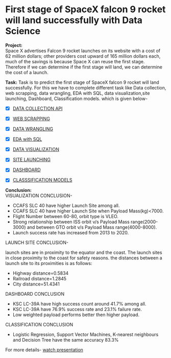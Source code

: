 # First stage of SpaceX falcon 9 rocket will land successfully with Data Science
**Project:**  
         Space X advertises Falcon 9 rocket launches on its website with a cost of 62 million dollars; other providers cost upward of 165 million dollars each, much of the savings is because Space X can reuse the first stage. Therefore if we can determine if the first stage will land, we can determine the cost of a launch. 
         
**Task:**
        Task is to predict the first stage of SpaceX falcon 9 rocket will land successfully. For this we have to complete different task like Data collection, web scrapping, data wrangling, EDA with SQL, data visualization,site launching, Dashboard, Classification models. which is given below-
        
- [x] [DATA COLLECTION API](https://github.com/khushiyadav2022/capstone-project/blob/b1951e520e8caa1965963ed6931ada1d90a44aa7/jupyter-labs-spacex-data-collection-api.ipynb)

- [x] [WEB SCRAPPING](https://github.com/khushiyadav2022/capstone-project/blob/b1951e520e8caa1965963ed6931ada1d90a44aa7/jupyter-labs-webscraping.ipynb)

- [x] [DATA WRANGLING](https://github.com/khushiyadav2022/capstone-project/blob/b1951e520e8caa1965963ed6931ada1d90a44aa7/jupyter-labs-webscraping.ipynb)

- [x] [EDA with SQL](https://github.com/khushiyadav2022/capstone-project/blob/b1951e520e8caa1965963ed6931ada1d90a44aa7/jupyter-labs-eda-sql-coursera_sqllite%20(1).ipynb)

- [x] [DATA VISUALIZATION](https://github.com/khushiyadav2022/capstone-project/blob/b1951e520e8caa1965963ed6931ada1d90a44aa7/jupyter-labs-eda-sql-coursera_sqllite%20(1).ipynb)

- [x] [SITE LAUNCHING](https://github.com/khushiyadav2022/capstone-project/blob/b1951e520e8caa1965963ed6931ada1d90a44aa7/lab_jupyter_launch_site_location.ipynb)

- [x] [DASHBOARD](https://github.com/khushiyadav2022/capstone-project/blob/b1951e520e8caa1965963ed6931ada1d90a44aa7/spacex_dash_app.py)

- [x] [CLASSSIFICATION MODELS](https://github.com/khushiyadav2022/capstone-project/blob/ac7e6e71ab8d900533a0a77d628a479a785524de/SpaceX_Machine%20Learning%20Prediction_Part_5.ipynb)

**Conclusion:**<br>
VISUALIZATION CONCLUSION-

- CCAFS SLC 40 have higher Launch Site among all.<br>
- CCAFS SLC 40 have higher Launch Site when Payload Mass(kg)<7000.<br>
- Flight Number between 60-80, orbit type is VLEO.<br>
- Strong relationship between ISS orbit v/s Payload Mass range(2000-3000) and between GTO orbit v/s Payload Mass range(4000-8000).<br>
- Launch success rate has increased from 2013 to 2020.<br>

LAUNCH SITE CONCLUSION-

 launch sites are in proximity to the equator and the coast. The launch sites in close proximity to the coast for safety reasons.
the distances between a launch site to its proximities is as follows:<br>
- Highway distance=0.5834<br>
- Railroad distance=1.2845<br>
- City distance=51.4341<br>

DASHBOARD CONCLUSION

- KSC LC-39A have high success count around 41.7% among all.<br>
- KSC LC-39A have 76.9% success rate and 23.1% failure rate.<br>
- Low weighted payload performs better then higher payload.<br>

CLASSIFICATION CONCLUSION

- Logistic Regression, Support Vector Machines, K-nearest neighbours and  Decision Tree have the same accuracy 83.3%<br>

For more details- 
[watch presentation](https://github.com/khushiyadav2022/capstone-project/blob/418c0e6baa61c0ec401c23a97d33af2f3899b7ff/capstone-assignment.pdf)









